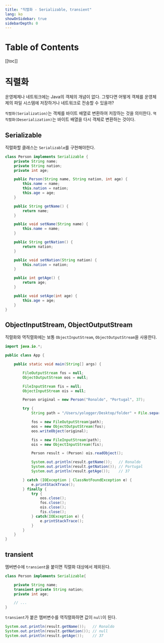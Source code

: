 ```yaml
---
title: "직렬화 - Serializable, transient"
lang: ko
showOnSidebar: true
sidebarDepth: 0
---
```


# Table of Contents
[[toc]]

# 직렬화
운영체제나 네트워크에는 Java의 객체의 개념이 없다. 그렇다면 어떻게 객체를 운영체제의 파일 시스템에 저장하거나 네트워크로 전송할 수 있을까?

`직렬화(Serialization)`는 객체를 바이트 배열로 변환하여 저장하는 것을 의미한다. `역직렬화(Deserialization)`는 바이트 배열을 다시 객체로 변환하는 것이다.

## Serializable
직렬화할 클래스는 `Serializable`를 구현해야한다.
``` java Person.java
class Person implements Serializable {
    private String name;
    private String nation;
    private int age;

    public Person(String name, String nation, int age) {
        this.name = name;
        this.nation = nation;
        this.age = age;
    }

    public String getName() {
        return name;
    }

    public void setName(String name) {
        this.name = name;
    }

    public String getNation() {
        return nation;
    }

    public void setNation(String nation) {
        this.nation = nation;
    }

    public int getAge() {
        return age;
    }

    public void setAge(int age) {
        this.age = age;
    }
} 
```

## ObjectInputStream, ObjectOutputStream
직렬화와 역직렬화에는 보통 `ObjectInputStream`, `ObjectOutputStream`을 사용한다.
``` java App.java
import java.io.*;

public class App {

    public static void main(String[] args) {

        FileOutputStream fos = null;
        ObjectOutputStream oos = null;

        FileInputStream fis = null;
        ObjectInputStream ois = null;

        Person original = new Person("Ronaldo", "Portugal", 37);

        try {
            String path = "/Users/yologger/Desktop/folder" + File.separator + "store.txt";

            fos = new FileOutputStream(path);
            oos = new ObjectOutputStream(fos);
            oos.writeObject(original);

            fis = new FileInputStream(path);
            ois = new ObjectInputStream(fis);

            Person result = (Person) ois.readObject();

            System.out.println(result.getName());   // Ronaldo
            System.out.println(result.getNation()); // Portugal
            System.out.println(result.getAge());    // 37

        } catch (IOException | ClassNotFoundException e) {
            e.printStackTrace();
        } finally {
            try {
                oos.close();
                fos.close();
                ois.close();
                fis.close();
            } catch(IOException e) {
                e.printStackTrace();
            }
        }
    }
}
```

## transient
멤버변수에 `transient`을 붙이면 직렬화 대상에서 제외된다.
``` java Person.java
class Person implements Serializable{

    private String name;
    transient private String nation;
    private int age;

    // ...
}
```
`transient`가 붙은 멤버변수를 역직렬화하면 값이 `null`이 된다.
``` java
System.out.println(result.getName());   // Ronaldo
System.out.println(result.getNation()); // null
System.out.println(result.getAge());    // 37
```